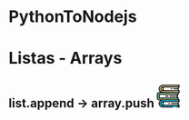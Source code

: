 # PythonToNodejs

# Listas - Arrays

## list.append → array.push <img src="https://github.com/gusantos1/PythonToNodejs/blob/main/img/books.svg" width="40">